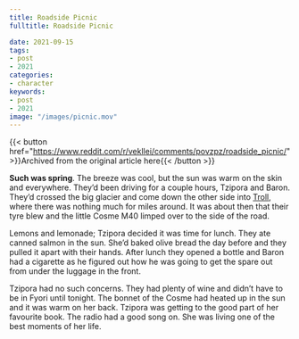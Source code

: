 ```yaml
---
title: Roadside Picnic
fulltitle: Roadside Picnic

date: 2021-09-15
tags:
- post
- 2021
categories:
- character
keywords:
- post
- 2021
image: "/images/picnic.mov"
---
```


{{< button href="https://www.reddit.com/r/vekllei/comments/povzpz/roadside_picnic/" >}}Archived from the original article here{{< /button >}}

**Such was spring**. The breeze was cool, but the sun was warm on the skin and everywhere. They’d been driving for a couple hours, Tzipora and Baron. They’d crossed the big glacier and come down the other side into [Troll](/utopia/vekllei/landscape/boroughs/troll/), where there was nothing much for miles around. It was about then that their tyre blew and the little Cosme M40 limped over to the side of the road.

Lemons and lemonade; Tzipora decided it was time for lunch. They ate canned salmon in the sun. She’d baked olive bread the day before and they pulled it apart with their hands. After lunch they opened a bottle and Baron had a cigarette as he figured out how he was going to get the spare out from under the luggage in the front.

Tzipora had no such concerns. They had plenty of wine and didn’t have to be in Fyori until tonight. The bonnet of the Cosme had heated up in the sun and it was warm on her back. Tzipora was getting to the good part of her favourite book. The radio had a good song on. She was living one of the best moments of her life.
